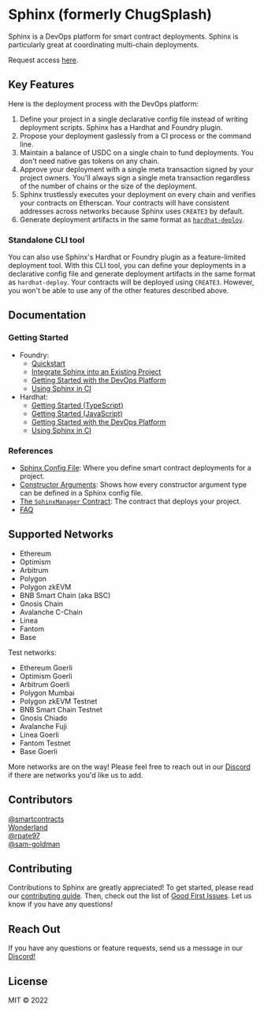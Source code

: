 # Sphinx (formerly ChugSplash)

Sphinx is a DevOps platform for smart contract deployments. Sphinx is particularly great at coordinating multi-chain deployments.

Request access [here](https://sphinx.dev).

## Key Features

Here is the deployment process with the DevOps platform:

1. Define your project in a single declarative config file instead of writing deployment scripts. Sphinx has a Hardhat and Foundry plugin.
2. Propose your deployment gaslessly from a CI process or the command line.
3. Maintain a balance of USDC on a single chain to fund deployments. You don't need native gas tokens on any chain.
4. Approve your deployment with a single meta transaction signed by your project owners. You'll always sign a single meta transaction regardless of the number of chains or the size of the deployment.
5. Sphinx trustlessly executes your deployment on every chain and verifies your contracts on Etherscan. Your contracts will have consistent addresses across networks because Sphinx uses `CREATE3` by default.
6. Generate deployment artifacts in the same format as [`hardhat-deploy`](https://github.com/wighawag/hardhat-deploy).

### Standalone CLI tool

You can also use Sphinx's Hardhat or Foundry plugin as a feature-limited deployment tool. With this CLI tool, you can define your deployments in a declarative config file and generate deployment artifacts in the same format as `hardhat-deploy`. Your contracts will be deployed using `CREATE3`. However, you won't be able to use any of the other features described above.

## Documentation

### Getting Started

- Foundry:
  - [Quickstart](https://github.com/sphinx-labs/sphinx/blob/develop/docs/cli-foundry-quickstart.md)
  - [Integrate Sphinx into an Existing Project](https://github.com/sphinx-labs/sphinx/blob/develop/docs/cli-foundry-existing-project.md)
  - [Getting Started with the DevOps Platform](https://github.com/sphinx-labs/sphinx/blob/develop/docs/ops-foundry-getting-started.md)
  - [Using Sphinx in CI](ci-foundry-proposals.md)
- Hardhat:
  - [Getting Started (TypeScript)](https://github.com/sphinx-labs/sphinx/blob/develop/docs/cli-hardhat-ts-getting-started.md)
  - [Getting Started (JavaScript)](https://github.com/sphinx-labs/sphinx/blob/develop/docs/cli-hardhat-js-getting-started.md)
  - [Getting Started with the DevOps Platform](https://github.com/sphinx-labs/sphinx/blob/develop/docs/ops-hardhat-getting-started.md)
  - [Using Sphinx in CI](ci-hardhat-proposals.md)

### References

- [Sphinx Config File](https://github.com/sphinx-labs/sphinx/blob/develop/docs/config-file.md): Where you define smart contract deployments for a project.
- [Constructor Arguments](https://github.com/sphinx-labs/sphinx/blob/develop/docs/constructor-args.md): Shows how every constructor argument type can be defined in a Sphinx config file.
- [The `SphinxManager` Contract](https://github.com/sphinx-labs/sphinx/blob/develop/docs/sphinx-manager.md): The contract that deploys your project.
- [FAQ](https://github.com/sphinx-labs/sphinx/blob/develop/docs/faq.md)

## Supported Networks

- Ethereum
- Optimism
- Arbitrum
- Polygon
- Polygon zkEVM
- BNB Smart Chain (aka BSC)
- Gnosis Chain
- Avalanche C-Chain
- Linea
- Fantom
- Base

Test networks:

- Ethereum Goerli
- Optimism Goerli
- Arbitrum Goerli
- Polygon Mumbai
- Polygon zkEVM Testnet
- BNB Smart Chain Testnet
- Gnosis Chiado
- Avalanche Fuji
- Linea Goerli
- Fantom Testnet
- Base Goerli

More networks are on the way! Please feel free to reach out in our [Discord](https://discord.gg/7Gc3DK33Np) if there are networks you'd like us to add.

## Contributors

[@smartcontracts](https://github.com/smartcontracts)\
[Wonderland](https://defi.sucks/)\
[@rpate97](https://github.com/RPate97)\
[@sam-goldman](https://github.com/sam-goldman)

## Contributing

Contributions to Sphinx are greatly appreciated! To get started, please read our [contributing guide](https://github.com/sphinx-labs/sphinx/blob/develop/CONTRIBUTING.md). Then, check out the list of [Good First Issues](https://github.com/sphinx-labs/sphinx/contribute). Let us know if you have any questions!

## Reach Out

If you have any questions or feature requests, send us a message in our [Discord!](https://discord.gg/7Gc3DK33Np)

## License

MIT © 2022
